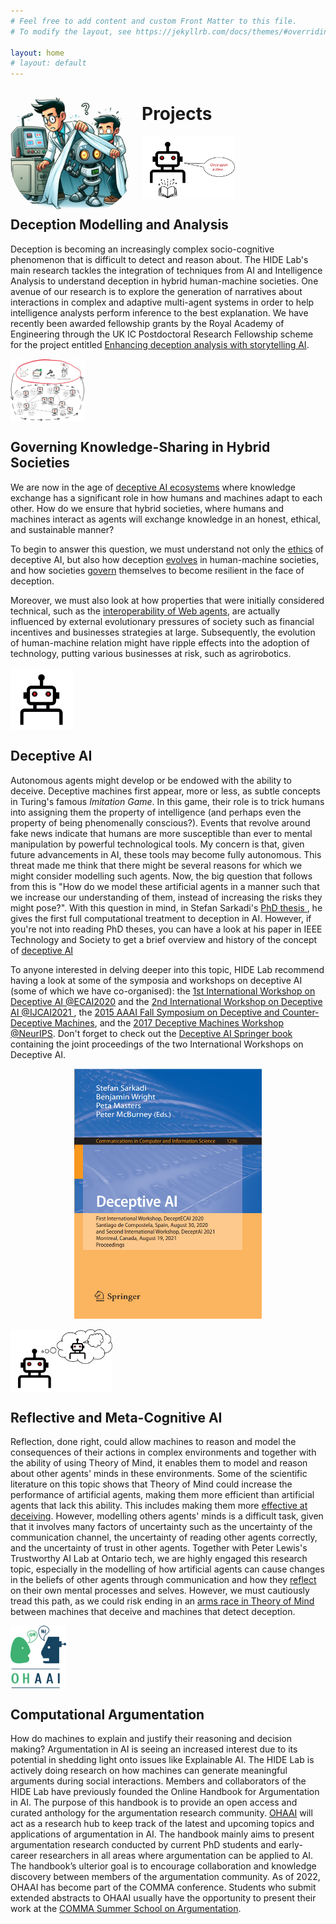 ```yaml
---
# Feel free to add content and custom Front Matter to this file.
# To modify the layout, see https://jekyllrb.com/docs/themes/#overriding-theme-defaults

layout: home
# layout: default
---
```

<img src="assets/img/team.jpeg" alt="team" width="200" align="left" style="margin-right:10px; border-radius:80px" />



# Projects

<img src="assets/img/story_AI.png" height="100" width=auto style="vertical-align:middle">
 
## Deception Modelling and Analysis

Deception is becoming an increasingly complex socio-cognitive phenomenon that is difficult to detect and reason about. The HIDE Lab's main research tackles the integration of techniques from AI and Intelligence Analysis to understand deception in hybrid human-machine societies. One avenue of our research is to explore the generation of narratives about  interactions in complex and adaptive multi-agent systems in order to help intelligence analysts perform inference to the best explanation. We have recently been awarded fellowship grants by the Royal Academy of Engineering through the UK IC Postdoctoral Research Fellowship scheme for the project entitled <a href="https://raeng.org.uk/programmes-and-prizes/programmes/uk-grants-and-prizes/support-for-research/induction-awardees/dr-stefan-sarkadi-king-s-college-london">Enhancing deception analysis with storytelling AI</a>.



<img src="assets/img/decosystem.png" height="100" width=auto style="vertical-align:middle">

## Governing Knowledge-Sharing in Hybrid Societies

We are now in the age of <a href="https://dl.acm.org/doi/abs/10.1145/3571884.3603754" >deceptive AI ecosystems</a> where knowledge exchange has a significant role in how humans and machines adapt to each other. How do we ensure that hybrid societies, where humans and machines interact as agents will exchange knowledge in an honest, ethical, and sustainable manner? 

To begin to answer this question, we must understand not only the <a href='https://kclpure.kcl.ac.uk/ws/portalfiles/portal/204173407/AAMAS_2023_Dishonest_AI_Study_9_.pdf'>ethics</a> of deceptive AI, but also how deception <a href='https://royalsocietypublishing.org/doi/pdf/10.1098/rsos.201032'>evolves</a> in human-machine societies, and how societies <a href='https://dl.acm.org/doi/pdf/10.1145/3638549'>govern</a> themselves to become resilient in the face of deception. 

Moreover, we must also look at how properties that were initially considered technical, such as the <a href='https://ieeexplore.ieee.org/abstract/document/9931915'>interoperability of Web agents</a>, are actually influenced by external evolutionary pressures of society such as financial incentives and businesses strategies at large. Subsequently, the evolution of human-machine relation might have ripple effects into the adoption of technology, putting various businesses at risk, such as agrirobotics.




<img src="assets/img/portfolio/robot.png" height="100" width=auto style="vertical-align:middle">

## Deceptive AI

Autonomous agents might develop or be endowed with the ability to deceive. Deceptive machines first appear, more or less, as subtle concepts in Turing's famous <i>Imitation Game</i>. In this game, their role is to trick humans into assigning them the property of intelligence (and perhaps even the property of being phenomenally conscious?). Events that revolve around fake news indicate that humans are more susceptible than ever to mental manipulation by powerful technological tools. My concern is that, given future advancements in AI, these tools may become fully autonomous. This threat made me think that there might be several reasons for which we might consider modelling such agents. Now, the big question that follows from this is "How do we model these artificial agents in a manner such that we increase our understanding of them, instead of increasing the risks they might pose?". With this question in mind, in Stefan Sarkadi's <a href="https://kclpure.kcl.ac.uk/portal/en/theses/deception(472436d1-6edc-4958-85c5-0941ac948189).html">	PhD thesis </a>, he gives the first full computational treatment to deception in AI. However, if you're not into reading PhD theses, you can have a look at his paper in IEEE Technology and Society to get a brief overview and history of the concept of  <a href="https://ieeexplore.ieee.org/document/10410131">deceptive AI</a>

To anyone interested in delving deeper into this topic, HIDE Lab recommend having a look at some of the symposia and workshops on deceptive AI (some of which we have co-organised): the <a href="https://sites.google.com/view/deceptecai2020">1st International Workshop on Deceptive AI @ECAI2020</a> and  the <a href="https://sites.google.com/view/deceptai2021"> 2nd International Workshop on Deceptive AI @IJCAI2021 </a>, the <a href="https://aaai.org/Press/Reports/Symposia/Fall/fs-15-03.php">2015 AAAI Fall Symposium on Deceptive and Counter-Deceptive Machines</a>, and the <a href="https://www.machinedeception.com/">2017 Deceptive Machines Workshop @NeurIPS</a>. Don't forget to check out the <a href="https://rd.springer.com/book/10.1007%2F978-3-030-91779-1">Deceptive AI Springer book</a> containing the joint proceedings of the two International Workshops on Deceptive AI.

<p style="text-align:center;"><a href="https://rd.springer.com/book/10.1007%2F978-3-030-91779-1"><img src="assets/img/proc.jpeg" alt="proceedings" height="400" width="300"></a></p>


<img src="assets/img/portfolio/tom.png" height="100" width=auto style="vertical-align:middle">

## Reflective and Meta-Cognitive AI
					
<p> Reflection, done right, could allow machines to reason and model the consequences of their actions in complex environments and together with the ability of using Theory of Mind, it enables them to model and reason about other agents' minds in these environments. Some of the scientific literature on this topic shows that Theory of Mind could increase the performance of artificial agents, making them more efficient than artificial agents that lack this ability. This includes making them more  <a href="https://content.iospress.com/articles/ai-communications/aic190615">effective at deceiving</a>. However, modelling others agents' minds is a difficult task, given that it involves many factors of uncertainty such as the uncertainty of the communication channel, the uncertainty of reading other agents correctly, and the uncertainty of trust in other agents. Together with Peter Lewis's Trustworthy AI Lab at Ontario tech, we are highly engaged this research topic, especially in the modelling of how artificial agents can cause changes in the beliefs of other agents through communication and how they <a href="https://arxiv.org/abs/2301.10823">reflect</a> on their own mental processes and selves. However, we must cautiously tread this path, as we could risk ending in an <a href="https://kclpure.kcl.ac.uk/portal/en/publications/an-arms-race-in-theory-of-mind-deception-drives-the-emergence-of-">arms race in Theory of Mind</a> between machines that deceive and machines that detect deception.</p>




<img src="assets/img/portfolio/ohaai.png" height="100" width=auto style="vertical-align:middle">

## Computational Argumentation

How do machines to explain and justify their reasoning and decision making? Argumentation in AI is seeing an increased interest due to its potential in shedding light onto issues like Explainable AI. The HIDE Lab is actively doing research on how machines can generate meaningful arguments during social interactions. Members and collaborators of the HIDE Lab have previously founded the Online Handbook for Argumentation in AI. The purpose of this handbook is to provide an open access and curated anthology for the argumentation research community. <a href="https://ohaai.github.io/">OHAAI</a> will act as a research hub to keep track of the latest and upcoming topics and applications of argumentation in AI. The handbook mainly aims to present argumentation research conducted by current PhD students and early-career researchers in all areas where argumentation can be applied to AI. The handbook’s ulterior goal is to encourage collaboration and knowledge discovery between members of the argumentation community. As of 2022, OHAAI has become part of the COMMA conference. Students who submit extended abstracts to OHAAI usually have the opportunity to present their work at the <a href='https://comma.csc.liv.ac.uk/'>COMMA Summer School on Argumentation</a>.

